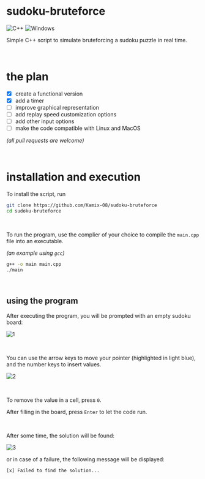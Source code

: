 # sudoku-bruteforce

![C++](https://img.shields.io/badge/C%2B%2B-00599C?style=for-the-badge&logo=c%2B%2B&logoColor=white)
![Windows](https://img.shields.io/badge/Windows-0078D6?style=for-the-badge&logo=windows&logoColor=white)

Simple C++ script to simulate bruteforcing a sudoku puzzle in real time.

<br>

# the plan

- [x] create a functional version
- [x] add a timer
- [ ] improve graphical representation
- [ ] add replay speed customization options
- [ ] add other input options
- [ ] make the code compatible with Linux and MacOS

_(all pull requests are welcome)_

<br>

# installation and execution

To install the script, run

```bash
git clone https://github.com/Kamix-08/sudoku-bruteforce
cd sudoku-bruteforce
```

<br>

To run the program, use the complier of your choice to compile the `main.cpp` file into an executable.

_(an example using `gcc`)_

```bash
g++ -o main main.cpp
./main
```

<br>

## using the program

After executing the program, you will be prompted with an empty sudoku board:

![1](https://github.com/user-attachments/assets/5add96c3-4f42-4fab-905a-7129bc2790ff)

<br>

You can use the arrow keys to move your pointer (highlighted in light blue), and the number keys to insert values.

![2](https://github.com/user-attachments/assets/cbe766b2-a8a8-496c-88cc-18d8213c174b)

<br>

To remove the value in a cell, press `0`.

After filling in the board, press `Enter` to let the code run.

<br>

After some time, the solution will be found:

![3](https://github.com/user-attachments/assets/a7be3dbe-b6a1-4b0c-805c-69697a33730b)

or in case of a failure, the following message will be displayed:

    [x] Failed to find the solution...
